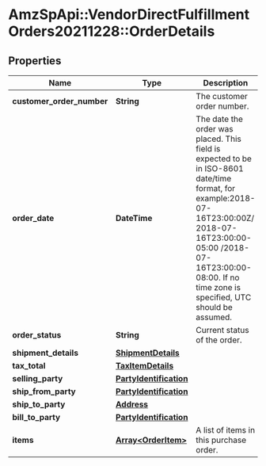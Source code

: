 # AmzSpApi::VendorDirectFulfillmentOrders20211228::OrderDetails

## Properties
Name | Type | Description | Notes
------------ | ------------- | ------------- | -------------
**customer_order_number** | **String** | The customer order number. | 
**order_date** | **DateTime** | The date the order was placed. This  field is expected to be in ISO-8601 date/time format, for example:2018-07-16T23:00:00Z/ 2018-07-16T23:00:00-05:00 /2018-07-16T23:00:00-08:00. If no time zone is specified, UTC should be assumed. | 
**order_status** | **String** | Current status of the order. | [optional] 
**shipment_details** | [**ShipmentDetails**](ShipmentDetails.md) |  | 
**tax_total** | [**TaxItemDetails**](TaxItemDetails.md) |  | [optional] 
**selling_party** | [**PartyIdentification**](PartyIdentification.md) |  | 
**ship_from_party** | [**PartyIdentification**](PartyIdentification.md) |  | 
**ship_to_party** | [**Address**](Address.md) |  | 
**bill_to_party** | [**PartyIdentification**](PartyIdentification.md) |  | 
**items** | [**Array&lt;OrderItem&gt;**](OrderItem.md) | A list of items in this purchase order. | 

